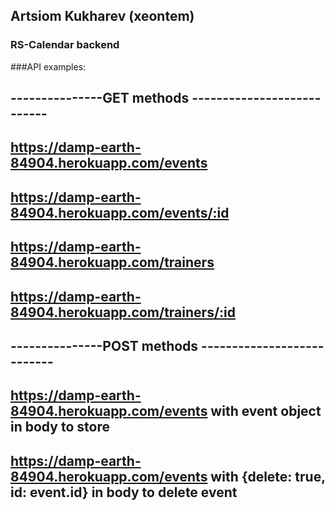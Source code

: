 ## Artsiom Kukharev (xeontem)

### RS-Calendar backend

###API examples:
## ---------------GET methods ---------------------------
## https://damp-earth-84904.herokuapp.com/events
## https://damp-earth-84904.herokuapp.com/events/:id
## https://damp-earth-84904.herokuapp.com/trainers
## https://damp-earth-84904.herokuapp.com/trainers/:id

## ---------------POST methods ---------------------------
## https://damp-earth-84904.herokuapp.com/events with event object in body to store
## https://damp-earth-84904.herokuapp.com/events with {delete: true, id: event.id} in body to delete event

